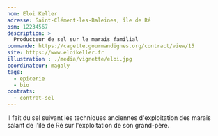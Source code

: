 ```yaml
---
nom: Eloi Keller
adresse: Saint-Clément-les-Baleines, île de Ré
osm: 12234567
description: >
  Producteur de sel sur le marais familial
commande: https://cagette.gourmandignes.org/contract/view/15
site: https://www.eloikeller.fr
illustration : ./media/vignette/eloi.jpg
coordinateur: magaly
tags:
  - epicerie
  - bio
contrats: 
  - contrat-sel
---
```


Il fait du sel suivant les techniques anciennes d'exploitation des marais salant de l'île de Ré sur l'exploitation de son grand-père.